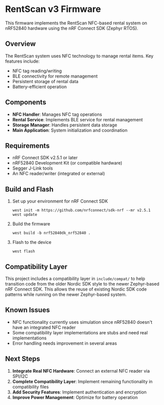 # RentScan v3 Firmware

This firmware implements the RentScan NFC-based rental system on nRF52840 hardware using the nRF Connect SDK (Zephyr RTOS).

## Overview

The RentScan system uses NFC technology to manage rental items. Key features include:

- NFC tag reading/writing
- BLE connectivity for remote management
- Persistent storage of rental data
- Battery-efficient operation

## Components

- **NFC Handler**: Manages NFC tag operations
- **Rental Service**: Implements BLE service for rental management
- **Storage Manager**: Handles persistent data storage
- **Main Application**: System initialization and coordination

## Requirements

- nRF Connect SDK v2.5.1 or later
- nRF52840 Development Kit (or compatible hardware)
- Segger J-Link tools
- An NFC reader/writer (integrated or external)

## Build and Flash

1. Set up your environment for nRF Connect SDK
   ```
   west init -m https://github.com/nrfconnect/sdk-nrf --mr v2.5.1
   west update
   ```

2. Build the firmware
   ```
   west build -b nrf52840dk_nrf52840 .
   ```

3. Flash to the device
   ```
   west flash
   ```

## Compatibility Layer

This project includes a compatibility layer in `include/compat/` to help transition code from the older Nordic SDK style to the newer Zephyr-based nRF Connect SDK. This allows the reuse of existing Nordic SDK code patterns while running on the newer Zephyr-based system.

## Known Issues

- NFC functionality currently uses simulation since nRF52840 doesn't have an integrated NFC reader
- Some compatibility layer implementations are stubs and need real implementations
- Error handling needs improvement in several areas

## Next Steps

1. **Integrate Real NFC Hardware**: Connect an external NFC reader via SPI/I2C
2. **Complete Compatibility Layer**: Implement remaining functionality in compatibility files
3. **Add Security Features**: Implement authentication and encryption
4. **Improve Power Management**: Optimize for battery operation 